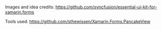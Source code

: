 Images and idea credits:
https://github.com/syncfusion/essential-ui-kit-for-xamarin.forms

Tools used:
https://github.com/sthewissen/Xamarin.Forms.PancakeView
